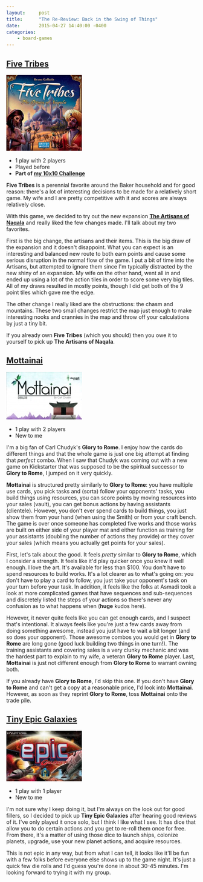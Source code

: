 ```yaml
---
layout:     post
title:      "The Re-Review: Back in the Swing of Things"
date:       2015-04-27 14:40:00 -0400
categories:
    - board-games
---
```

## [Five Tribes](https://boardgamegeek.com/boardgame/157354/five-tribes)

<img src="/images/covers/five-tribes.jpg" alt="Five Tribes" class="image-right" />

- 1 play with 2 players
- Played before
- **Part of [my 10x10 Challenge](https://boardgamegeek.com/geeklist/183527/wesbakers-2015-10x10-hardcore-challenge)**

**Five Tribes** is a perennial favorite around the Baker household and for good reason: there's a lot of interesting decisions to be made for a relatively short game. My wife and I are pretty competitive with it and scores are always relatively close.

With this game, we decided to try out the new expansion **[The Artisans of Naqala](https://boardgamegeek.com/boardgameexpansion/176677/five-tribes-artisans-naqala)** and really liked the few changes made. I'll talk about my two favorites.

First is the big change, the artisans and their items. This is the big draw of the expansion and it doesn't disappoint. What you can expect is an interesting and balanced new route to both earn points and cause some serious disruption in the normal flow of the game. I put a bit of time into the Artisans, but attempted to ignore them since I'm typically distracted by the new shiny of an expansion. My wife on the other hand, went all in and ended up using a lot of the action tiles in order to score some very big tiles. All of my draws resulted in mostly points, though I did get both of the 9 point tiles which gave me the edge.

The other change I really liked are the obstructions: the chasm and mountains. These two small changes restrict the map just enough to make interesting nooks and crannies in the map and throw off your calculations by just a tiny bit.

If you already own **Five Tribes** (which you should) then you owe it to yourself to pick up **The Artisans of Naqala**.

## [Mottainai](https://boardgamegeek.com/boardgame/175199/mottainai)

<img src="/images/covers/mottainai.jpg" alt="Mottainai" class="image-right" />

- 1 play with 2 players
- New to me

I'm a big fan of Carl Chudyk's **Glory to Rome**. I enjoy how the cards do different things and that the whole game is just one big attempt at finding that *perfect* combo. When I saw that Chudyk was coming out with a new game on Kickstarter that was supposed to be the spiritual successor to **Glory to Rome**, I jumped on it very quickly.

 **Mottainai** is structured pretty similarly to **Glory to Rome**: you have multiple use cards, you pick tasks and (sorta) follow your opponents' tasks, you build things using resources, you can score points by moving resources into your sales (vault), you can get bonus actions by having assistants (clientele). However, you don't ever spend cards to build things, you just show them from your hand (when using the Smith) or from your craft bench. The game is over once someone has completed five works and those works are built on either side of your player mat and either function as training for your assistants (doubling the number of actions they provide) or they cover your sales (which means you actually get points for your sales).

First, let's talk about the good. It feels *pretty* similar to **Glory to Rome**, which I consider a strength. It feels like it'd play quicker once you knew it well enough. I love the art. It's available for less than $100. You don't have to spend resources to build works. It's a lot clearer as to what's going on: you don't have to play a card to follow, you just take your opponent's task on your turn before your task. In addition, it feels like the folks at Asmadi took a look at more complicated games that have sequences and sub-sequences and discretely listed the steps of your actions so there's never any confusion as to what happens when (**huge** kudos here).

However, it never quite feels like you can get enough cards, and I suspect that's intentional. It always feels like you're just a few cards away from doing something awesome, instead you just have to wait a bit longer (and so does your opponent). Those awesome combos you would get in **Glory to Rome** are long gone (good luck building two things in one turn!). The training assistants and covering sales is a very clunky mechanic and was the hardest part to explain to my wife, a veteran **Glory to Rome** player. Last, **Mottainai** is just not different enough from **Glory to Rome** to warrant owning both.

If you already have **Glory to Rome**, I'd skip this one. If you don't have **Glory to Rome** and can't get a copy at a reasonable price, I'd look into **Mottainai**. However, as soon as they reprint **Glory to Rome**, toss **Mottainai** onto the trade pile.

## [Tiny Epic Galaxies](https://boardgamegeek.com/boardgame/163967/tiny-epic-galaxies)

<img src="/images/covers/tiny-epic-galaxies.jpg" alt="Tiny Epic Galaxies" class="image-right" />

- 1 play with 1 player
- New to me

I'm not sure why I keep doing it, but I'm always on the look out for good fillers, so I decided to pick up **Tiny Epic Galaxies** after hearing good reviews of it. I've only played it once solo, but I think I like what I see. It has dice that allow you to do certain actions and you get to re-roll them once for free. From there, it's a matter of using those dice to launch ships, colonize planets, upgrade, use your new planet actions, and acquire resources.

This is not epic in any way, but from what I can tell, it looks like it'll be fun with a few folks before everyone else shows up to the game night. It's just a quick few die rolls and I'd guess you're done in about 30-45 minutes. I'm looking forward to trying it with my group.

